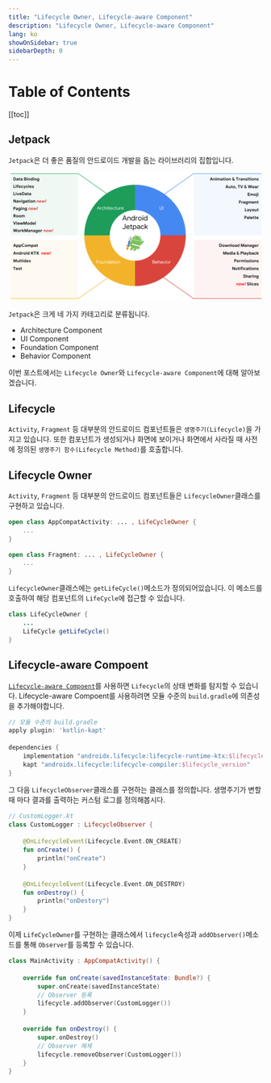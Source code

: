 ```yaml
---
title: "Lifecycle Owner, Lifecycle-aware Component"
description: "Lifecycle Owner, Lifecycle-aware Component"
lang: ko
showOnSidebar: true
sidebarDepth: 0
---
```


# Table of Contents

[[toc]]

## Jetpack
`Jetpack`은 더 좋은 품질의 안드로이드 개발을 돕는 라이브러리의 집합입니다.

![](./20200701_lifecycle/1.png)

`Jetpack`은 크게 네 가지 카테고리로 분류됩니다.
- Architecture Component
- UI Component
- Foundation Component
- Behavior Component

이번 포스트에서는 `Lifecycle Owner`와 `Lifecycle-aware Component`에 대해 알아보겠습니다.

## Lifecycle
`Activity`, `Fragment` 등 대부분의 안드로이드 컴포넌트들은 `생명주기(Lifecycle)`을 가지고 있습니다. 또한 컴포넌트가 생성되거나 화면에 보이거나 화면에서 사라질 때 사전에 정의된 `생명주기 함수(Lifecycle Method)`를 호출합니다.

## Lifecycle Owner
`Activity`, `Fragment` 등 대부분의 안드로이드 컴포넌트들은 `LifecycleOwner`클래스를 구현하고 있습니다.
``` kotlin AppCompatActivity.kt
open class AppCompatActivity: ... , LifeCycleOwner {
    ...
}
```
``` kotlin Fragment.kt 
open class Fragment: ... , LifeCycleOwner {
    ...
}
```

`LifecycleOwner`클래스에는 `getLifeCycle()`메소드가 정의되어있습니다. 이 메소드를 호출하여 해당 컴포넌트의 `LifeCycle`에 접근할 수 있습니다.

``` java LifeCycleOwner.java
class LifeCycleOwner {
    ...
    LifeCycle getLifeCycle()
}
```

## Lifecycle-aware Compoent
[`Lifecycle-aware Compoent`](https://developer.android.com/topic/libraries/architecture/lifecycle)를 사용하면 `Lifecycle`의 상태 변화를 탐지할 수 있습니다. Lifecycle-aware Compoent를 사용하려면 모듈 수준의 `build.gradle`에 의존성을 추가해야합니다.

``` groovy 
// 모듈 수준의 build.gradle
apply plugin: 'kotlin-kapt'

dependencies {
    implementation "androidx.lifecycle:lifecycle-runtime-ktx:$lifecycle_version"
    kapt "androidx.lifecycle:lifecycle-compiler:$lifecycle_version"
}
```

그 다음 `LifecycleObserver`클래스를 구현하는 클래스를 정의합니다. 생명주기가 변할 때 마다 결과를 출력하는 커스텀 로그를 정의해봅시다.
``` kotlin 
// CustomLogger.kt
class CustomLogger : LifecycleObserver {

    @OnLifecycleEvent(Lifecycle.Event.ON_CREATE)
    fun onCreate() {
        println("onCreate")
    }

    @OnLifecycleEvent(Lifecycle.Event.ON_DESTROY)
    fun onDestroy() {
        println("onDestory")
    }
}
```
이제 `LifeCycleOwner`를 구현하는 클래스에서 `lifecycle`속성과 `addObserver()`메소드를 통해 `Observer`를 등록할 수 있습니다.
``` kotlin CreateActivity.kt
class MainActivity : AppCompatActivity() {

    override fun onCreate(savedInstanceState: Bundle?) {
        super.onCreate(savedInstanceState)
        // Observer 등록
        lifecycle.addObserver(CustomLogger())
    }

    override fun onDestroy() {
        super.onDestroy()
        // Observer 해제
        lifecycle.removeObserver(CustomLogger())
    }
}
```